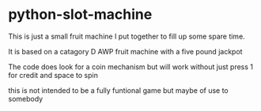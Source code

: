 # python-slot-machine
This is just a small fruit machine I put together to fill up some spare time.

It is based on a catagory D AWP fruit machine with a five pound jackpot 

The code does look for a coin mechanism but will work without just press 1 for credit and space to spin

this is not intended to be a fully funtional game but maybe of use to somebody 
